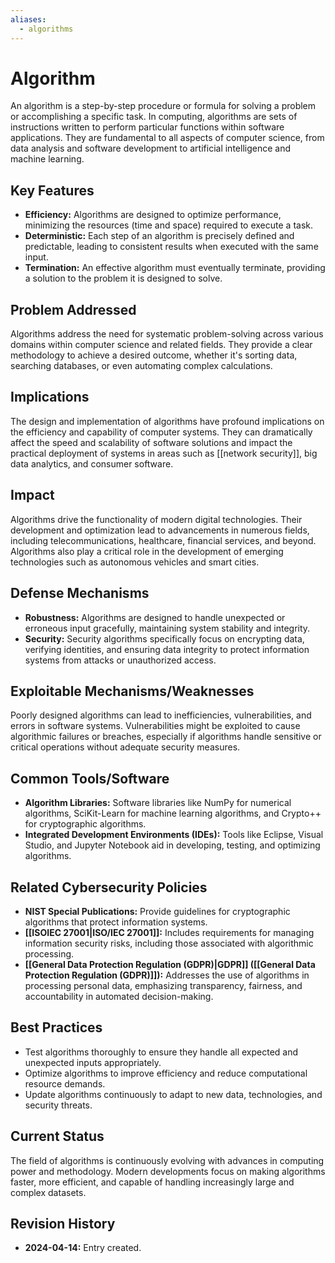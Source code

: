 ```yaml
---
aliases:
  - algorithms
---
```

# Algorithm

An algorithm is a step-by-step procedure or formula for solving a problem or accomplishing a specific task. In computing, algorithms are sets of instructions written to perform particular functions within software applications. They are fundamental to all aspects of computer science, from data analysis and software development to artificial intelligence and machine learning.

## Key Features

- **Efficiency:** Algorithms are designed to optimize performance, minimizing the resources (time and space) required to execute a task.
- **Deterministic:** Each step of an algorithm is precisely defined and predictable, leading to consistent results when executed with the same input.
- **Termination:** An effective algorithm must eventually terminate, providing a solution to the problem it is designed to solve.

## Problem Addressed

Algorithms address the need for systematic problem-solving across various domains within computer science and related fields. They provide a clear methodology to achieve a desired outcome, whether it's sorting data, searching databases, or even automating complex calculations.

## Implications

The design and implementation of algorithms have profound implications on the efficiency and capability of computer systems. They can dramatically affect the speed and scalability of software solutions and impact the practical deployment of systems in areas such as [[network security]], big data analytics, and consumer software.

## Impact

Algorithms drive the functionality of modern digital technologies. Their development and optimization lead to advancements in numerous fields, including telecommunications, healthcare, financial services, and beyond. Algorithms also play a critical role in the development of emerging technologies such as autonomous vehicles and smart cities.

## Defense Mechanisms

- **Robustness:** Algorithms are designed to handle unexpected or erroneous input gracefully, maintaining system stability and integrity.
- **Security:** Security algorithms specifically focus on encrypting data, verifying identities, and ensuring data integrity to protect information systems from attacks or unauthorized access.

## Exploitable Mechanisms/Weaknesses

Poorly designed algorithms can lead to inefficiencies, vulnerabilities, and errors in software systems. Vulnerabilities might be exploited to cause algorithmic failures or breaches, especially if algorithms handle sensitive or critical operations without adequate security measures.

## Common Tools/Software

- **Algorithm Libraries:** Software libraries like NumPy for numerical algorithms, SciKit-Learn for machine learning algorithms, and Crypto++ for cryptographic algorithms.
- **Integrated Development Environments (IDEs):** Tools like Eclipse, Visual Studio, and Jupyter Notebook aid in developing, testing, and optimizing algorithms.

## Related Cybersecurity Policies

- **NIST Special Publications:** Provide guidelines for cryptographic algorithms that protect information systems.
- **[[ISOIEC 27001|ISO/IEC 27001]]:** Includes requirements for managing information security risks, including those associated with algorithmic processing.
- **[[General Data Protection Regulation (GDPR)|GDPR]] ([[General Data Protection Regulation (GDPR)]]):** Addresses the use of algorithms in processing personal data, emphasizing transparency, fairness, and accountability in automated decision-making.

## Best Practices

- Test algorithms thoroughly to ensure they handle all expected and unexpected inputs appropriately.
- Optimize algorithms to improve efficiency and reduce computational resource demands.
- Update algorithms continuously to adapt to new data, technologies, and security threats.

## Current Status

The field of algorithms is continuously evolving with advances in computing power and methodology. Modern developments focus on making algorithms faster, more efficient, and capable of handling increasingly large and complex datasets.

## Revision History

- **2024-04-14:** Entry created.